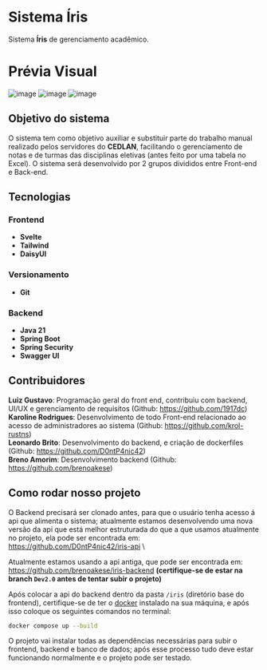 # Sistema Íris
Sistema **Íris** de gerenciamento acadêmico.

# Prévia Visual

![image](https://github.com/user-attachments/assets/66ad8da3-6baa-4900-a882-85963c2980a5)
![image](https://github.com/user-attachments/assets/a7bf2c99-c53c-4240-91f1-f7b46d0ddafa)
![image](https://github.com/user-attachments/assets/8d663ddd-505a-4de4-8350-d9868acfe479)




## Objetivo do sistema
O sistema tem como objetivo auxiliar e substituir parte do trabalho manual realizado pelos servidores do **CEDLAN**, facilitando o gerenciamento de notas e de turmas das disciplinas eletivas (antes feito por uma tabela no Excel). O sistema será desenvolvido por 2 grupos divididos entre Front-end e Back-end.

## Tecnologias
### Frontend
- **Svelte**
- **Tailwind**
- **DaisyUI**
### Versionamento
- **Git**
### Backend
- **Java 21**
- **Spring Boot**
- **Spring Security**
- **Swagger UI**

## Contribuidores
**Luiz Gustavo**: Programação geral do front end, contribuiu com backend, UI/UX e gerenciamento de requisitos (Github: https://github.com/1917dc) \
**Karoline Rodrigues**: Desenvolvimento de todo Front-end relacionado ao acesso de administradores ao sistema (Github: https://github.com/krol-rustns) \
**Leonardo Brito**: Desenvolvimento do backend, e criação de dockerfiles (Github: https://github.com/D0ntP4nic42) \
**Breno Amorim**: Desenvolvimento backend (Github: https://github.com/brenoakese)

## Como rodar nosso projeto
O Backend precisará ser clonado antes, para que o usuário tenha acesso á api que alimenta o sistema; atualmente estamos desenvolvendo uma nova versão da api que está melhor estruturada do que a que usamos atualmente no projeto, ela pode ser encontrada em: https://github.com/D0ntP4nic42/iris-api \

Atualmente estamos usando a api antiga, que pode ser encontrada em: https://github.com/brenoakese/iris-backend **(certifique-se de estar na branch `Dev2.0` antes de tentar subir o projeto)**

Após colocar a api do backend dentro da pasta `/iris` (diretório base do frontend), certifique-se de ter o [docker](https://www.docker.com/products/docker-desktop/) instalado na sua máquina, e após isso coloque os seguintes comandos no terminal:
```bash
docker compose up --build
```
O projeto vai instalar todas as dependências necessárias para subir o frontend, backend e banco de dados; após esse processo tudo deve estar funcionando normalmente e o projeto pode ser testado.
